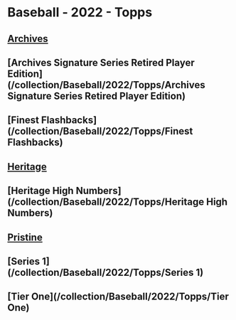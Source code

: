 # Baseball - 2022 - Topps
## [Archives](/collection/Baseball/2022/Topps/Archives)
## [Archives Signature Series Retired Player Edition](/collection/Baseball/2022/Topps/Archives Signature Series Retired Player Edition)
## [Finest Flashbacks](/collection/Baseball/2022/Topps/Finest Flashbacks)
## [Heritage](/collection/Baseball/2022/Topps/Heritage)
## [Heritage High Numbers](/collection/Baseball/2022/Topps/Heritage High Numbers)
## [Pristine](/collection/Baseball/2022/Topps/Pristine)
## [Series 1](/collection/Baseball/2022/Topps/Series 1)
## [Tier One](/collection/Baseball/2022/Topps/Tier One)
